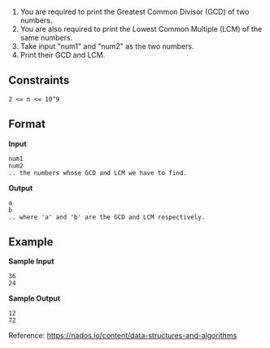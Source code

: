 1. You are required to print the Greatest Common Divisor (GCD) of two numbers.
2. You are also required to print the Lowest Common Multiple (LCM) of the same numbers.
3. Take input "num1" and "num2" as the two numbers.
4. Print their GCD and LCM.
   
## Constraints

```
2 <= n <= 10^9 
```

## Format

**Input**

```
num1
num2
.. the numbers whose GCD and LCM we have to find.
```

**Output**
```
a
b
.. where 'a' and 'b' are the GCD and LCM respectively.
```

## Example

**Sample Input**
```  
36
24
```  

**Sample Output**
```  
12
72
```  

Reference: https://nados.io/content/data-structures-and-algorithms
